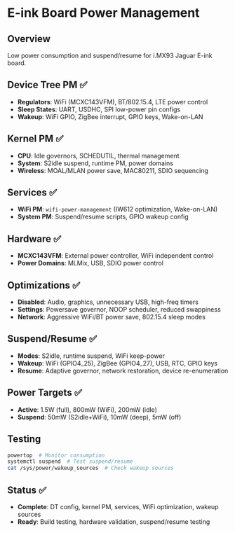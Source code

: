# E-ink Board Power Management

## Overview
Low power consumption and suspend/resume for i.MX93 Jaguar E-ink board.

## Device Tree PM ✅
- **Regulators**: WiFi (MCXC143VFM), BT/802.15.4, LTE power control
- **Sleep States**: UART, USDHC, SPI low-power pin configs
- **Wakeup**: WiFi GPIO, ZigBee interrupt, GPIO keys, Wake-on-LAN

## Kernel PM ✅
- **CPU**: Idle governors, SCHEDUTIL, thermal management
- **System**: S2idle suspend, runtime PM, power domains
- **Wireless**: MOAL/MLAN power save, MAC80211, SDIO sequencing

## Services ✅
- **WiFi PM**: `wifi-power-management` (IW612 optimization, Wake-on-LAN)
- **System PM**: Suspend/resume scripts, GPIO wakeup config

## Hardware ✅
- **MCXC143VFM**: External power controller, WiFi independent control
- **Power Domains**: MLMix, USB, SDIO power control

## Optimizations ✅
- **Disabled**: Audio, graphics, unnecessary USB, high-freq timers
- **Settings**: Powersave governor, NOOP scheduler, reduced swappiness
- **Network**: Aggressive WiFi/BT power save, 802.15.4 sleep modes

## Suspend/Resume ✅
- **Modes**: S2idle, runtime suspend, WiFi keep-power
- **Wakeup**: WiFi (GPIO4_25), ZigBee (GPIO4_27), USB, RTC, GPIO keys
- **Resume**: Adaptive governor, network restoration, device re-enumeration

## Power Targets ✅
- **Active**: 1.5W (full), 800mW (WiFi), 200mW (idle)
- **Suspend**: 50mW (S2idle+WiFi), 10mW (deep), 5mW (off)

## Testing
```bash
powertop  # Monitor consumption
systemctl suspend  # Test suspend/resume
cat /sys/power/wakeup_sources  # Check wakeup sources
```

## Status ✅
- **Complete**: DT config, kernel PM, services, WiFi optimization, wakeup sources
- **Ready**: Build testing, hardware validation, suspend/resume testing
